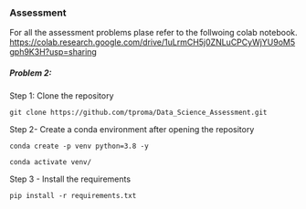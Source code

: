 ### Assessment 

For all the assessment problems plase refer to the follwoing colab notebook.
https://colab.research.google.com/drive/1uLrmCH5j0ZNLuCPCyWjYU9oM5gph9K3H?usp=sharing

##### Problem 2:

Step 1: Clone the repository
```
git clone https://github.com/tproma/Data_Science_Assessment.git
```

Step 2- Create a conda environment after opening the repository
```
conda create -p venv python=3.8 -y
```



```
conda activate venv/
```
Step 3 - Install the requirements
```
pip install -r requirements.txt
```

